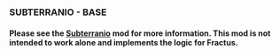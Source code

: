 ### SUBTERRANIO - BASE

#### Please see the [Subterranio](https://mods.factorio.com/mod/subterranio) mod for more information. This mod is not intended to work alone and implements the logic for Fractus.